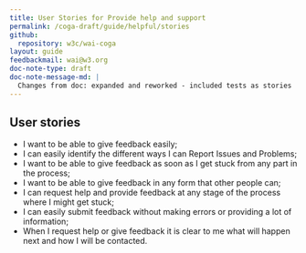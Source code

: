 ```yaml
---
title: User Stories for Provide help and support
permalink: /coga-draft/guide/helpful/stories
github:
  repository: w3c/wai-coga
layout: guide
feedbackmail: wai@w3.org
doc-note-type: draft
doc-note-message-md: |
  Changes from doc: expanded and reworked - included tests as stories
---
```


## User stories

- I want to be able to give feedback easily;
- I can easily identify the different ways I can Report Issues and Problems;
- I want to be able to give feedback as soon as I get stuck from any part in the process;
- I want to be able to give feedback in any form that other people can;
- I can request help and provide feedback at any stage of the process where I might get stuck;
- I can easily submit feedback without making errors or providing a lot of information;
- When I request help or give feedback it is clear to me what will happen next and how I will be contacted.
